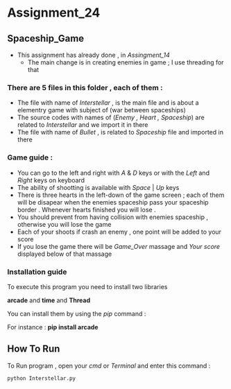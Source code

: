 # Assignment_24

## Spaceship_Game
  - This assignment has already done , in *Assingment_14*
    - The main change is in creating enemies in game ; I use threading for that   

### There are 5 files in this folder , each of them :

- The file with name of *Interstellar* , is the main file and is about a elementry game with subject of (war between spaceships)
- The source codes with names of (*Enemy , Heart , Spaceship*) are related to *Interstellar* and we import it in there
- The file with name of *Bullet* , is related to *Spaceship* file and imported in there 

### Game guide :
- You can go to the left and right with *A* & *D* keys or with the *Left* and *Right* keys on keyboard
- The ability of shootting is available with *Space* | *Up* keys
- There is three hearts in the left-down of the game screen ; each of them will be disapear when the enemies spaceship pass your spaceship border . Whenever hearts finished you will lose .
- You should prevent from having collision with enemies spaceship , otherwise you will lose the game
- Each of your shoots if crash an enemy , one point will be added to your score
- If you lose the game there will be *Game_Over* massage and *Your score* displayed below of that massage


### Installation guide
To execute this program you need to install two libraries

**arcade** and **time** and **Thread**

You can install them by using the *pip* command :

For instance :
**pip install arcade**


## How To Run

To Run program , open your *cmd* or *Terminal* and enter this command :

```
python Interstellar.py
```

